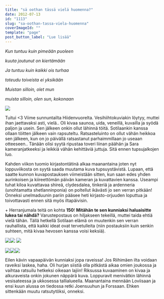 ```yaml
---
title: "sä oothan tässä vielä huomenna?"
date: 2012-07-13
id: "1113"
slug: "sa-oothan-tassa-viela-huomenna"
coverImageId: ""
template: "page"
post_button_label: "Lue lisää"
---
```


_Kun tuntuu kuin pimeään puoleen_

_kuuta joutunut on kiertämään_

_Ja tuntuu kuin kaikki ois turhaa_

_toteudu toiveista ei yksikään_

_Muistan silloin, olet mun_

_muista silloin, olen sun, kokonaan_

[![](/images/ttui.jpg)](http://2.bp.blogspot.com/-2aT0W0c0KOo/T__J2v7TOOI/AAAAAAAAA00/KADTaC-jpjU/s1600/ttui.jpg)

Tuitui <3 Viime sunnuntailta Hiidenvuorelta. Vesihiihtokuviakin löytyy, muttei ihan jaettavaksi asti, vielä.. Oli kivaa saunoa, uida, veneillä, kuvailla ja syödä paljon ja usein. Sen jälkeen onkin ollut lähinnä töitä. Sotilaankin kanssa ollaan töitten jälkeen vain rapsuteltu. Ratsasteluinto on ollut vähän heikkoa sen jälkeen, kun on jo päivällä ratsastanut parhaimmillaan jo useaan otteeseen.. Tänään olisi syytä ripustaa toveri liinan päähän ja Sara kameranjatkeeksi ja leikkiä vähän kehittäviä juttuja. Sitä ennen tupsujalkojen luo.

Kahden viikon tuomio kirjastontätinä alkaa maanantaina joten nyt loppuviikosta on syytä saada muutama kuva tupsuystävistä. Lupaan, että saatte kunnon kuvapostauksen viimeistään sitten, kun saan edes yhden aurinkoisen ja kiireettömän päivän kameran ja kuvattavien kanssa. Useampi tuhat kiloa kuvattavaa shireä, clydesdalea, tinkeriä ja ardenneria (unohtamatta shetlanninponia) on poltellut ikävästi jo sen verran pitkään! Onneksi unelmaduunin pariin pääsee heti kirjasto-orjuuden loputtua ja toivottavasti ennen sitä myös iltapäivisin.

\+ Herranjumala teitä on kohta **150**! **Mitähän te sen kunniaksi haluaisitte lukea tai nähdä?** Varustepostaus on hiljakseen tekeillä, muttei taida ehtiä vielä tähän. Tällä hetkellä Sotilaan elämä on muutenkin sen verran rauhallista, että kaikki ideat ovat tervetulleita (niin postauksiin kuin senkin suhteen, mitä kivaa hevosen kanssa voisi keksiä).

[![](/images/IMG_5319.jpg)](http://2.bp.blogspot.com/-Ilnx3GNmXvs/T__KTz66HpI/AAAAAAAAA1M/WANdMEVj4FU/s1600/IMG_5319.jpg)[![](/images/IMG_5433.jpg)](http://4.bp.blogspot.com/-cZH9zdU6oks/T__KOFjL2tI/AAAAAAAAA1E/2GBKyFO16k0/s1600/IMG_5433.jpg) [![](/images/IMG_5509.jpg)](http://4.bp.blogspot.com/-gzo-5jV4-dU/T__KaiDoB5I/AAAAAAAAA1U/wc0KSKVWvKI/s1600/IMG_5509.jpg)

[![](/images/IMG_5504.jpg)](http://1.bp.blogspot.com/-lSjLvwPRUzA/T__K73MBusI/AAAAAAAAA1c/pooWlfSaIxs/s1600/IMG_5504.jpg)[![](/images/IMG_5402.jpg)](http://1.bp.blogspot.com/-xnNTvcBiflc/T__LBn8lTpI/AAAAAAAAA1k/kISWjxdZV5o/s1600/IMG_5402.jpg)[![](/images/IMG_5478.jpg)](http://2.bp.blogspot.com/-IF7EIfx5dnM/T__LETP9YYI/AAAAAAAAA1s/NGGzCuNsg3U/s1600/IMG_5478.jpg)

Eilen kävin vapaapäivän kunniaksi jopa raveissa! Jos Riihimäen ilta voidaan raveiksi laskea, haha. Oli hurjan siistiä olla pitkästä aikaa omien joukossa ja vaihtaa ratsuilu hetkeksi oikeaan lajiin! Riksussa kuvaaminen on kivaa ja alkuraveista onkin jokunen näppärä kuva. Loppuravit menivätkin lähinnä vesisateessa ja ukkosessa tallialueella. Maanantaina mennään Loviisaan ja ensi kuun alussa on tiedossa retki Joensuuhun ja Forssaan. Ehken sittenkään muutu ratsutytöksi, onneksi.
